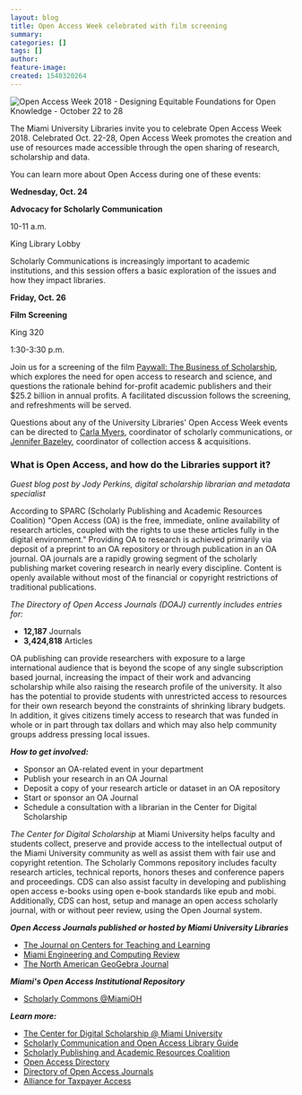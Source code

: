 ```yaml
---
layout: blog
title: Open Access Week celebrated with film screening
summary:
categories: []
tags: []
author:
feature-image:
created: 1540320264
---
```

![Open Access Week 2018 - Designing Equitable Foundations for Open Knowledge - October 22 to 28](/images/post-images/open-access-week-2018-banner.png)

The Miami University Libraries invite you to celebrate Open Access Week 2018\. Celebrated Oct. 22-28, Open Access Week promotes the creation and use of resources made accessible through the open sharing of research, scholarship and data.

You can learn more about Open Access during one of these events:

**Wednesday, Oct. 24**

**Advocacy for Scholarly Communication**

10-11 a.m.

King Library Lobby

Scholarly Communications is increasingly important to academic institutions, and this session offers a basic exploration of the issues and how they impact libraries.

**Friday, Oct. 26**

**Film Screening**

King 320

1:30-3:30 p.m.

Join us for a screening of the film [Paywall: The Business of Scholarship](https://paywallthemovie.com/), which explores the need for open access to research and science, and questions the rationale behind for-profit academic publishers and their $25.2 billion in annual profits. A facilitated discussion follows the screening, and refreshments will be served.

Questions about any of the University Libraries' Open Access Week events can be directed to [Carla Myers](mailto:myersc2@miamioh.edu), coordinator of scholarly communications, or [Jennifer Bazeley](mailto:bazelejw@miamioh.edu), coordinator of collection access & acquisitions.

### What is Open Access, and how do the Libraries support it?

_Guest blog post by Jody Perkins, digital scholarship librarian and metadata specialist_

According to SPARC (Scholarly Publishing and Academic Resources Coalition) "Open Access (OA) is the free, immediate, online availability of research articles, coupled with the rights to use these articles fully in the digital environment." Providing OA to research is achieved primarily via deposit of a preprint to an OA repository or through publication in an OA journal. OA journals are a rapidly growing segment of the scholarly publishing market covering research in nearly every discipline. Content is openly available without most of the financial or copyright restrictions of traditional publications.

_The Directory of Open Access Journals (DOAJ) currently includes entries for:_

*   **12,187** Journals
*   **3,424,818** Articles

OA publishing can provide researchers with exposure to a large international audience that is beyond the scope of any single subscription based journal, increasing the impact of their work and advancing scholarship while also raising the research profile of the university. It also has the potential to provide students with unrestricted access to resources for their own research beyond the constraints of shrinking library budgets. In addition, it gives citizens timely access to research that was funded in whole or in part through tax dollars and which may also help community groups address pressing local issues.

**_How to get involved:_**

*   Sponsor an OA-related event in your department
*   Publish your research in an OA Journal
*   Deposit a copy of your research article or dataset in an OA repository
*   Start or sponsor an OA Journal
*   Schedule a consultation with a librarian in the Center for Digital Scholarship

_The Center for Digital Scholarship_ at Miami University helps faculty and students collect, preserve and provide access to the intellectual output of the Miami University community as well as assist them with fair use and copyright retention. The Scholarly Commons repository includes faculty research articles, technical reports, honors theses and conference papers and proceedings. CDS can also assist faculty in developing and publishing open access e-books using open e-book standards like epub and mobi. Additionally, CDS can host, setup and manage an open access scholarly journal, with or without peer review, using the Open Journal system.

**_Open Access Journals published or hosted by Miami University Libraries_**

*   [The Journal on Centers for Teaching and Learning](http://openjournal.lib.miamioh.edu/index.php/jctl/index)
*   [Miami Engineering and Computing Review](http://openjournal.lib.miamioh.edu/index.php/engineeringreview)
*   [The North American GeoGebra Journal](https://geogebrajournal.miamioh.edu/index.php/ggbj)

**_Miami's Open Access Institutional Repository_**

*   [Scholarly Commons @MiamiOH](https://sc.lib.miamioh.edu/)

**_Learn more:_**

*   [The Center for Digital Scholarship @ Miami University](http://cds.lib.miamioh.edu/)
*   [Scholarly Communication and Open Access Library Guide](https://libguides.lib.miamioh.edu/MUOA/about)
*   [Scholarly Publishing and Academic Resources Coalition](https://sparcopen.org)
*   [Open Access Directory](http://oad.simmons.edu/oadwiki/Main_Page)
*   [Directory of Open Access Journals](https://doaj.org/)
*   [Alliance for Taxpayer Access](https://www.taxpayeraccess.org/)
